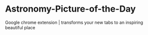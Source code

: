 # Astronomy-Picture-of-the-Day
Google chrome extension | transforms your new tabs to an inspiring beautiful place
